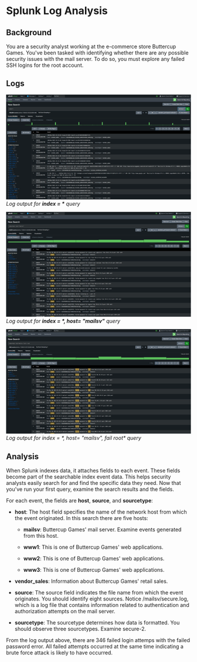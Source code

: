 # Splunk Log Analysis
## **Background**
You are a security analyst working at the e-commerce store Buttercup Games. You've been tasked with identifying whether there are any possible security issues with the mail server. To do so, you must explore any failed SSH logins for the root account.  

## **Logs**
![image description](splunk1.png)
_Log output for **index = \*** query_

![image description](splunk2.png)
_Log output for **index = \*, host= "mailsv"** query_

![image description](splunk3.png)
_Log output for **index = \*, host= "mailsv", fail* root** query_

## **Analysis** 
When Splunk indexes data, it attaches fields to each event. These fields become part of the searchable index event data. This helps security analysts easily search for and find the specific data they need. Now that you've run your first query, examine the search results and the fields.

For each event, the fields are **host**, **source**, and **sourcetype**:
* **host**: The host field specifies the name of the network host from which the event originated. In this search there are five hosts:
  * **mailsv**: Buttercup Games' mail server. Examine events generated from this host.

  * **www1**: This is one of Buttercup Games' web applications.

  * **www2**: This is one of Buttercup Games' web applications.

  * **www3**:  This is one of Buttercup Games' web applications.

* **vendor_sales**: Information about Buttercup Games' retail sales.

* **source**: The source field indicates the file name from which the event originates. You should identify eight sources. Notice /mailsv/secure.log, which is a log file that contains information related to authentication and authorization attempts on the mail server.

* **sourcetype**: The sourcetype determines how data is formatted. You should observe three sourcetypes. Examine secure-2.

From the log output above, there are 346 failed login attemps with the failed password error. All failed attempts occurred at the same time indicating a brute force attack is likely to have occurred.